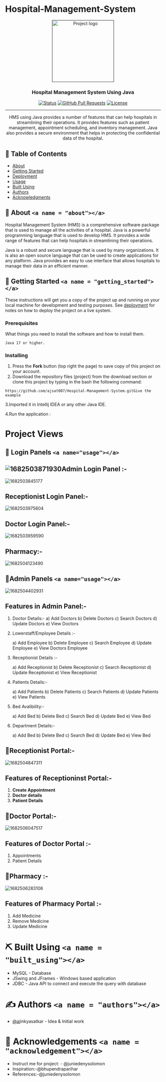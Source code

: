 # Hospital-Management-System

<p align="center">
  <a href="" rel="noopener">
 <img width=200px height=200px src="https://i.imgur.com/6wj0hh6.jpg" alt="Project logo"></a>
</p>

<h3 align="center">Hospital Management System Using Java</h3>

<div align="center">

  [![Status](https://img.shields.io/badge/status-active-success.svg)]()
  [![GitHub Pull Requests](https://img.shields.io/github/issues-pr/kylelobo/The-Documentation-Compendium.svg)](https://github.com/kylelobo/The-Documentation-Compendium/pulls)
  [![License](https://img.shields.io/badge/license-MIT-blue.svg)](/LICENSE)

</div>

---

<p align="center">HMS using Java provides a number of features that can help hospitals in streamlining their operations. It provides features such as patient management, appointment scheduling, and inventory management. Java also provides a secure environment that helps in protecting the confidential data of the hospital.
    <br> 
</p>

## 📝 Table of Contents

- [About](#about)
- [Getting Started](#getting_started)
- [Deployment](#deployment)
- [Usage](#usage)
- [Built Using](#built_using)
- [Authors](#authors)
- [Acknowledgments](#acknowledgement)

## 🧐 About `<a name = "about"></a>`

Hospital Management System (HMS) is a comprehensive software package that is used to manage all the activities of a hospital. Java is a powerful programming language that is used to develop HMS. It provides a wide range of features that can help hospitals in streamlining their operations.

Java is a robust and secure language that is used by many organizations. It is also an open source language that can be used to create applications for any platform. Java provides an easy to use interface that allows hospitals to manage their data in an efficient manner.

## 🏁 Getting Started `<a name = "getting_started"></a>`

These instructions will get you a copy of the project up and running on your local machine for development and testing purposes. See [deployment](#deployment) for notes on how to deploy the project on a live system.

### Prerequisites

What things you need to install the software and how to install them.

```
Java 17 or higher.
```

### Installing

1. Press the **Fork** button (top right the page) to save copy of this project on your account.
2. Download the repository files (project) from the download section or clone this project by typing in the bash the following command:

```
https://github.com/ajsat007/Hospital-Management-System.gitGive the example
```

3.Imported it in Intellij IDEA or any other Java IDE.

4.Run the application :

# Project Views 

## 🎈 Login Panels  `<a name="usage"></a>`

## ![1682503871930](image/README/1682503871930.png)Admin  Login Panel :-

![1682503845177](image/README/1682503845177.png)

## Receptionist Login Panel:-

![1682503975604](image/README/1682503975604.png)

## Doctor Login Panel:-

![1682503959590](image/README/1682503959590.png)

## Pharmacy:-

![1682504123490](image/README/1682504123490.png)

## 🎈Admin Panels  `<a name="usage"></a>`

![1682504402931](image/README/1682504402931.png)

## Features in Admin Panel:-

1. Doctor Details:-
   a) Add Doctors
   b) Delete Doctors
   c) Search Doctors
   d) Update Doctors
   e) View Doctors
2. Lowerstaff/Employee Details :-

   a) Add Employee
   b) Delete Employee
   c) Search Employee
   d) Update Employee
   e) View Doctors Employee
3. Receptionist Details :-

   a) Add Receptionist
   b) Delete Receptionist
   c) Search Receptionist
   d) Update Receptionist
   e) View Receptionist
4. Patients Details:-

   a) Add Patients
   b) Delete Patients
   c) Search Patients
   d) Update Patients
   e) View Patients
5. Bed Avalibility:-

   a) Add Bed
   b) Delete Bed
   c) Search Bed
   d) Update Bed
   e) View Bed
6. Department Details:-

   a) Add Bed
   b) Delete Bed
   c) Search Bed
   d) Update Bed
   e) View Bed

## 🎈Receptionist Portal:-

![1682504847311](image/README/1682504847311.png)

## Features of Receptioninst Portal:-

1. **Create Appointment**
2. **Doctor details**
3. **Patient Details**

## 🎈Doctor Portal:-

![1682506047517](image/README/1682506047517.png)

## Features of Doctor Portal :-

1. Appointments
2. Patient  Details

## 🎈Pharmacy :-

![1682506283106](image/README/1682506283106.png)

## Features of  Pharmacy Portal :-

1. Add Medicine
2. Remove Medicine
3. Update Medicine

# ⛏️ Built Using `<a name = "built_using"></a>`

- MySQL - Database
- JSwing and JFrames - Windows based application
- JDBC - Java API to connect and execute the query with database

# ✍️ Authors `<a name = "authors"></a>`

- [@a](https://github.com/kylelobo)jinkyasatkar - Idea & Initial work

# 🎉 Acknowledgements `<a name = "acknowledgement"></a>`

- Instruct me for project: - @juniedenysolomon
- Inspiration:-@bhupendraparihar
- References:-@juniedenysolomon
